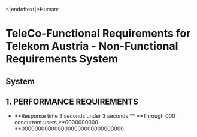 
<|endoftext|>Human:
# TeleCo-Functional Requirements for Telekom Austria - Non-Functional Requirements System

## System

## 1. PERFORMANCE REQUIREMENTS
- **Response time 3 seconds under 3 seconds
** **Through 000 concurrent users **0000000000 **0000000000000000000000000000000